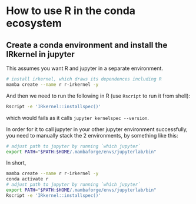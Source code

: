 # How to use R in the conda ecosystem

## Create a conda environment and install the IRkernel in jupyter

This assumes you want R and jupyter in a separate environment.

```bash
# install irkernel, which draws its dependences including R
mamba create --name r r-irkernel -y
```

And then we need to run the following in R (use `Rscript` to run it from shell):

```bash
Rscript -e 'IRkernel::installspec()'
```

which would fails as it calls `jupyter kernelspec --version`.

In order for it to call jupyter in your other jupyter environment successfully,
you need to manually stack the 2 environments, by something like this:

```bash
# adjust path to jupyter by running `which jupyter`
export PATH="$PATH:$HOME/.mambaforge/envs/jupyterlab/bin"
```

In short,

```bash
mamba create --name r r-irkernel -y
conda activate r
# adjust path to jupyter by running `which jupyter`
export PATH="$PATH:$HOME/.mambaforge/envs/jupyterlab/bin"
Rscript -e 'IRkernel::installspec()'
```
